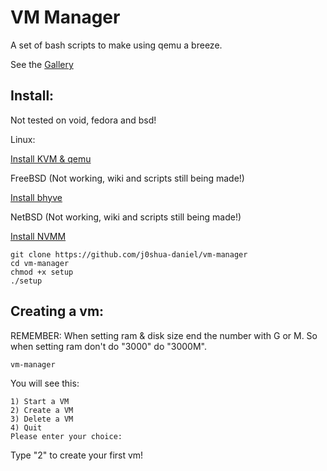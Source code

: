 # VM Manager
A set of bash scripts to make using qemu a breeze.

See the [Gallery](https://github.com/j0shua-daniel/vm-manager/blob/main/gallery.md)

## Install:
Not tested on void, fedora and bsd!

Linux:

[Install KVM & qemu](https://github.com/j0shua-daniel/vm-manager/blob/main/INSTALL.md)


FreeBSD (Not working, wiki and scripts still being made!)

[Install bhyve](https://www.cyberciti.biz/faq/how-to-install-linux-vm-on-freebsd-using-bhyve-and-zfs/)


NetBSD (Not working, wiki and scripts still being made!)

[Install NVMM](https://www.netbsd.org/docs/guide/en/chap-virt.html)


```
git clone https://github.com/j0shua-daniel/vm-manager
cd vm-manager
chmod +x setup
./setup
```

## Creating a vm:
REMEMBER: When setting ram & disk size end the number with G or M. So when setting ram don't do "3000" do "3000M".

```
vm-manager 
```
You will see this: 
```
1) Start a VM
2) Create a VM
3) Delete a VM
4) Quit
Please enter your choice:
```
Type "2" to create your first vm!
